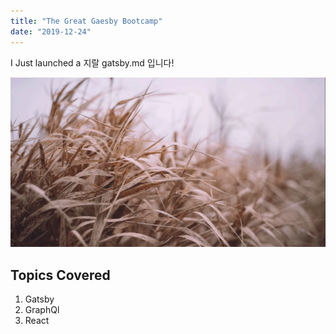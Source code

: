 ```yaml
---
title: "The Great Gaesby Bootcamp"
date: "2019-12-24"
---
```


I Just launched a 지랄 gatsby.md 입니다!

![Grass](./1234.png)
## Topics Covered

1. Gatsby
2. GraphQl
3. React
